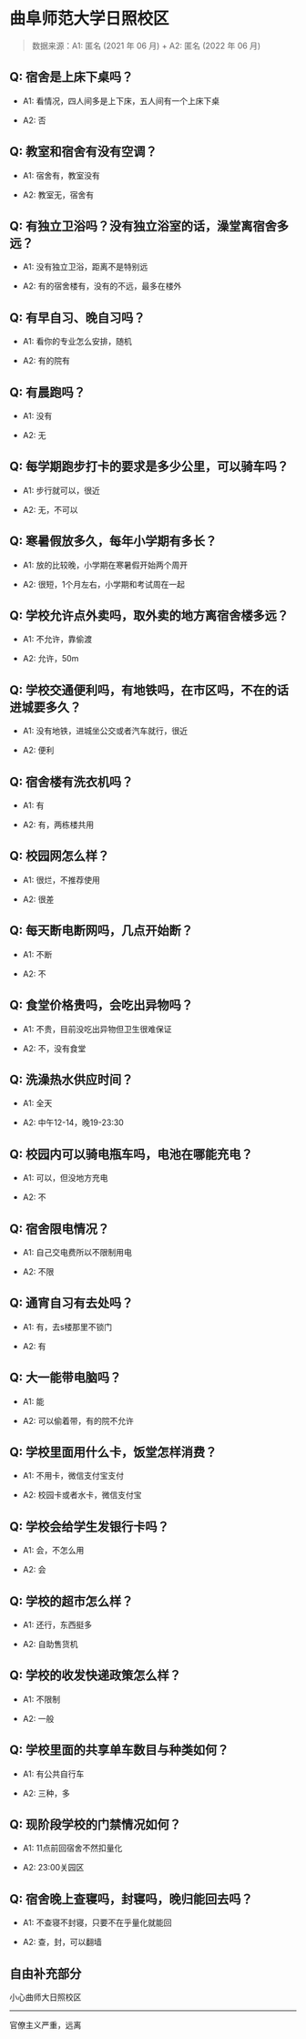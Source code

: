 # 曲阜师范大学日照校区

> 数据来源：A1: 匿名 (2021 年 06 月) + A2: 匿名 (2022 年 06 月)

## Q: 宿舍是上床下桌吗？

- A1: 看情况，四人间多是上下床，五人间有一个上床下桌

- A2: 否

## Q: 教室和宿舍有没有空调？

- A1: 宿舍有，教室没有

- A2: 教室无，宿舍有

## Q: 有独立卫浴吗？没有独立浴室的话，澡堂离宿舍多远？

- A1: 没有独立卫浴，距离不是特别远

- A2: 有的宿舍楼有，没有的不远，最多在楼外

## Q: 有早自习、晚自习吗？

- A1: 看你的专业怎么安排，随机

- A2: 有的院有

## Q: 有晨跑吗？

- A1: 没有

- A2: 无

## Q: 每学期跑步打卡的要求是多少公里，可以骑车吗？

- A1: 步行就可以，很近

- A2: 无，不可以

## Q: 寒暑假放多久，每年小学期有多长？

- A1: 放的比较晚，小学期在寒暑假开始两个周开

- A2: 很短，1个月左右，小学期和考试周在一起

## Q: 学校允许点外卖吗，取外卖的地方离宿舍楼多远？

- A1: 不允许，靠偷渡

- A2: 允许，50m

## Q: 学校交通便利吗，有地铁吗，在市区吗，不在的话进城要多久？

- A1: 没有地铁，进城坐公交或者汽车就行，很近

- A2: 便利

## Q: 宿舍楼有洗衣机吗？

- A1: 有

- A2: 有，两栋楼共用

## Q: 校园网怎么样？

- A1: 很烂，不推荐使用

- A2: 很差

## Q: 每天断电断网吗，几点开始断？

- A1: 不断

- A2: 不

## Q: 食堂价格贵吗，会吃出异物吗？

- A1: 不贵，目前没吃出异物但卫生很难保证

- A2: 不，没有食堂

## Q: 洗澡热水供应时间？

- A1: 全天

- A2: 中午12-14，晚19-23:30

## Q: 校园内可以骑电瓶车吗，电池在哪能充电？

- A1: 可以，但没地方充电

- A2: 不

## Q: 宿舍限电情况？

- A1: 自己交电费所以不限制用电

- A2: 不限

## Q: 通宵自习有去处吗？

- A1: 有，去s楼那里不锁门

- A2: 有

## Q: 大一能带电脑吗？

- A1: 能

- A2: 可以偷着带，有的院不允许

## Q: 学校里面用什么卡，饭堂怎样消费？

- A1: 不用卡，微信支付宝支付

- A2: 校园卡或者水卡，微信支付宝

## Q: 学校会给学生发银行卡吗？

- A1: 会，不怎么用

- A2: 会

## Q: 学校的超市怎么样？

- A1: 还行，东西挺多

- A2: 自助售货机

## Q: 学校的收发快递政策怎么样？

- A1: 不限制

- A2: 一般

## Q: 学校里面的共享单车数目与种类如何？

- A1: 有公共自行车

- A2: 三种，多

## Q: 现阶段学校的门禁情况如何？

- A1: 11点前回宿舍不然扣量化

- A2: 23:00关园区

## Q: 宿舍晚上查寝吗，封寝吗，晚归能回去吗？

- A1: 不查寝不封寝，只要不在乎量化就能回

- A2: 查，封，可以翻墙

## 自由补充部分

小心曲师大日照校区

***

官僚主义严重，远离